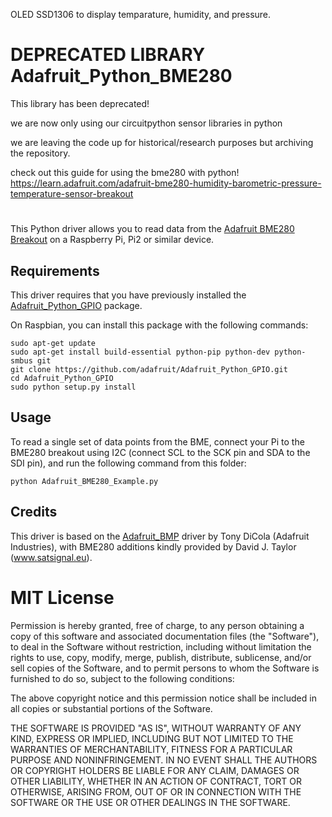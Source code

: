 OLED SSD1306 to display temparature, humidity, and pressure.



DEPRECATED LIBRARY  Adafruit_Python_BME280
===================

This library has been deprecated!

we are now only using our circuitpython sensor libraries in python

we are leaving the code up for historical/research purposes but archiving the repository.

check out this guide for using the bme280 with python!
https://learn.adafruit.com/adafruit-bme280-humidity-barometric-pressure-temperature-sensor-breakout

#

This Python driver allows you to read data from the [Adafruit BME280 Breakout](https://www.adafruit.com/products/2652) on a Raspberry Pi, Pi2 or similar device.

## Requirements

This driver requires that you have previously installed the
[Adafruit_Python_GPIO](https://github.com/adafruit/Adafruit_Python_GPIO) package.

On Raspbian, you can install this package with the following commands:

```
sudo apt-get update
sudo apt-get install build-essential python-pip python-dev python-smbus git
git clone https://github.com/adafruit/Adafruit_Python_GPIO.git
cd Adafruit_Python_GPIO
sudo python setup.py install
```

## Usage

To read a single set of data points from the BME, connect your Pi 
to the BME280 breakout using I2C (connect SCL to the SCK pin and SDA
to the SDI pin), and run the following command from this folder:

```
python Adafruit_BME280_Example.py
```

## Credits

This driver is based on the [Adafruit_BMP](https://github.com/adafruit/Adafruit_Python_BMP)
driver by Tony DiCola (Adafruit Industries), with BME280 additions kindly provided by
David J. Taylor (www.satsignal.eu).

# MIT License

Permission is hereby granted, free of charge, to any person obtaining a copy
of this software and associated documentation files (the "Software"), to deal
in the Software without restriction, including without limitation the rights
to use, copy, modify, merge, publish, distribute, sublicense, and/or sell
copies of the Software, and to permit persons to whom the Software is
furnished to do so, subject to the following conditions:

The above copyright notice and this permission notice shall be included in
all copies or substantial portions of the Software.

THE SOFTWARE IS PROVIDED "AS IS", WITHOUT WARRANTY OF ANY KIND, EXPRESS OR
IMPLIED, INCLUDING BUT NOT LIMITED TO THE WARRANTIES OF MERCHANTABILITY,
FITNESS FOR A PARTICULAR PURPOSE AND NONINFRINGEMENT. IN NO EVENT SHALL THE
AUTHORS OR COPYRIGHT HOLDERS BE LIABLE FOR ANY CLAIM, DAMAGES OR OTHER
LIABILITY, WHETHER IN AN ACTION OF CONTRACT, TORT OR OTHERWISE, ARISING FROM,
OUT OF OR IN CONNECTION WITH THE SOFTWARE OR THE USE OR OTHER DEALINGS IN
THE SOFTWARE.
